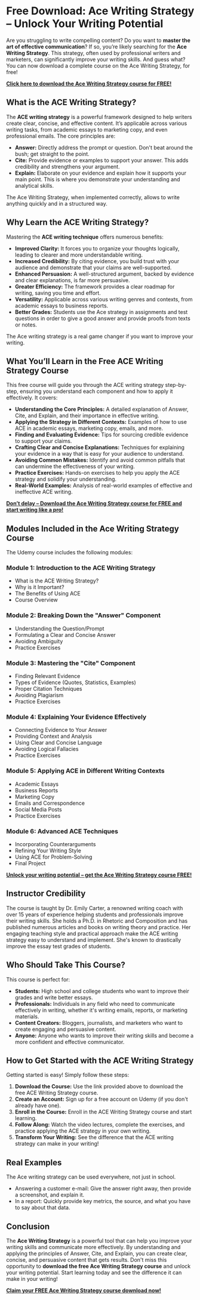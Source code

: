 # Free Download: Ace Writing Strategy – Unlock Your Writing Potential

Are you struggling to write compelling content? Do you want to **master the art of effective communication**? If so, you’re likely searching for the **Ace Writing Strategy**. This strategy, often used by professional writers and marketers, can significantly improve your writing skills. And guess what? You can now download a complete course on the Ace Writing Strategy, for free!

[**Click here to download the Ace Writing Strategy course for FREE!**](https://udemywork.com/ace-writing-strategy)

## What is the ACE Writing Strategy?

The **ACE writing strategy** is a powerful framework designed to help writers create clear, concise, and effective content. It’s applicable across various writing tasks, from academic essays to marketing copy, and even professional emails. The core principles are:

*   **Answer:** Directly address the prompt or question. Don't beat around the bush; get straight to the point.
*   **Cite:** Provide evidence or examples to support your answer. This adds credibility and strengthens your argument.
*   **Explain:** Elaborate on your evidence and explain how it supports your main point. This is where you demonstrate your understanding and analytical skills.

The Ace Writing Strategy, when implemented correctly, allows to write anything quickly and in a structured way.

## Why Learn the ACE Writing Strategy?

Mastering the **ACE writing technique** offers numerous benefits:

*   **Improved Clarity:** It forces you to organize your thoughts logically, leading to clearer and more understandable writing.
*   **Increased Credibility:** By citing evidence, you build trust with your audience and demonstrate that your claims are well-supported.
*   **Enhanced Persuasion:** A well-structured argument, backed by evidence and clear explanations, is far more persuasive.
*   **Greater Efficiency:** The framework provides a clear roadmap for writing, saving you time and effort.
*   **Versatility:** Applicable across various writing genres and contexts, from academic essays to business reports.
*   **Better Grades:** Students use the Ace strategy in assignments and test questions in order to give a good answer and provide proofs from texts or notes.

The Ace writing strategy is a real game changer if you want to improve your writing.

## What You’ll Learn in the Free ACE Writing Strategy Course

This free course will guide you through the ACE writing strategy step-by-step, ensuring you understand each component and how to apply it effectively. It covers:

*   **Understanding the Core Principles:** A detailed explanation of Answer, Cite, and Explain, and their importance in effective writing.
*   **Applying the Strategy in Different Contexts:** Examples of how to use ACE in academic essays, marketing copy, emails, and more.
*   **Finding and Evaluating Evidence:** Tips for sourcing credible evidence to support your claims.
*   **Crafting Clear and Concise Explanations:** Techniques for explaining your evidence in a way that is easy for your audience to understand.
*   **Avoiding Common Mistakes:** Identify and avoid common pitfalls that can undermine the effectiveness of your writing.
*   **Practice Exercises:** Hands-on exercises to help you apply the ACE strategy and solidify your understanding.
*   **Real-World Examples:** Analysis of real-world examples of effective and ineffective ACE writing.

[**Don’t delay – Download the Ace Writing Strategy course for FREE and start writing like a pro!**](https://udemywork.com/ace-writing-strategy)

## Modules Included in the Ace Writing Strategy Course

The Udemy course includes the following modules:

### Module 1: Introduction to the ACE Writing Strategy

*   What is the ACE Writing Strategy?
*   Why is it Important?
*   The Benefits of Using ACE
*   Course Overview

### Module 2: Breaking Down the "Answer" Component

*   Understanding the Question/Prompt
*   Formulating a Clear and Concise Answer
*   Avoiding Ambiguity
*   Practice Exercises

### Module 3: Mastering the "Cite" Component

*   Finding Relevant Evidence
*   Types of Evidence (Quotes, Statistics, Examples)
*   Proper Citation Techniques
*   Avoiding Plagiarism
*   Practice Exercises

### Module 4: Explaining Your Evidence Effectively

*   Connecting Evidence to Your Answer
*   Providing Context and Analysis
*   Using Clear and Concise Language
*   Avoiding Logical Fallacies
*   Practice Exercises

### Module 5: Applying ACE in Different Writing Contexts

*   Academic Essays
*   Business Reports
*   Marketing Copy
*   Emails and Correspondence
*   Social Media Posts
*   Practice Exercises

### Module 6: Advanced ACE Techniques

*   Incorporating Counterarguments
*   Refining Your Writing Style
*   Using ACE for Problem-Solving
*   Final Project

[**Unlock your writing potential – get the Ace Writing Strategy course FREE!**](https://udemywork.com/ace-writing-strategy)

## Instructor Credibility

The course is taught by Dr. Emily Carter, a renowned writing coach with over 15 years of experience helping students and professionals improve their writing skills. She holds a Ph.D. in Rhetoric and Composition and has published numerous articles and books on writing theory and practice. Her engaging teaching style and practical approach make the ACE writing strategy easy to understand and implement. She's known to drastically improve the essay test grades of students.

## Who Should Take This Course?

This course is perfect for:

*   **Students:** High school and college students who want to improve their grades and write better essays.
*   **Professionals:** Individuals in any field who need to communicate effectively in writing, whether it's writing emails, reports, or marketing materials.
*   **Content Creators:** Bloggers, journalists, and marketers who want to create engaging and persuasive content.
*   **Anyone:** Anyone who wants to improve their writing skills and become a more confident and effective communicator.

## How to Get Started with the ACE Writing Strategy

Getting started is easy! Simply follow these steps:

1.  **Download the Course:** Use the link provided above to download the free ACE Writing Strategy course.
2.  **Create an Account:** Sign up for a free account on Udemy (if you don't already have one).
3.  **Enroll in the Course:** Enroll in the ACE Writing Strategy course and start learning.
4.  **Follow Along:** Watch the video lectures, complete the exercises, and practice applying the ACE strategy in your own writing.
5.  **Transform Your Writing:** See the difference that the ACE writing strategy can make in your writing!

## Real Examples

The Ace writing strategy can be used everywhere, not just in school.
* Answering a customer e-mail: Give the answer right away, then provide a screenshot, and explain it.
* In a report: Quickly provide key metrics, the source, and what you have to say about that data.

## Conclusion

The **Ace Writing Strategy** is a powerful tool that can help you improve your writing skills and communicate more effectively. By understanding and applying the principles of Answer, Cite, and Explain, you can create clear, concise, and persuasive content that gets results. Don't miss this opportunity to **download the free Ace Writing Strategy course** and unlock your writing potential. Start learning today and see the difference it can make in your writing!

[**Claim your FREE Ace Writing Strategy course download now!**](https://udemywork.com/ace-writing-strategy)
